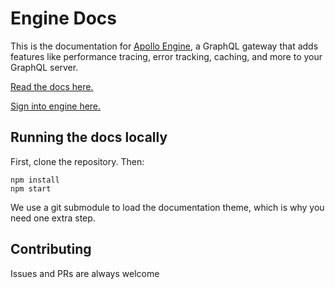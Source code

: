 # Engine Docs

This is the documentation for [Apollo Engine](https://www.apollographql.com/engine/), a GraphQL gateway that adds features like performance tracing, error tracking, caching, and more to your GraphQL server.

[Read the docs here.](https://www.apollographql.com/docs/engine/)

[Sign into engine here.](https://engine.apollographql.com/)

## Running the docs locally

First, clone the repository. Then:

```
npm install
npm start
```

We use a git submodule to load the documentation theme, which is why you need one extra step.

## Contributing

Issues and PRs are always welcome
